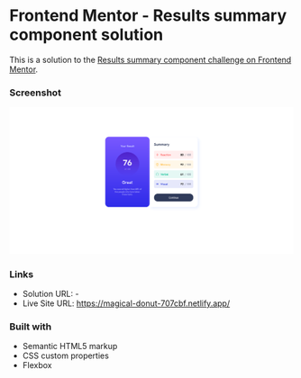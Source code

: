 # Frontend Mentor - Results summary component solution

This is a solution to the [Results summary component challenge on Frontend Mentor](https://www.frontendmentor.io/challenges/results-summary-component-CE_K6s0maV).

### Screenshot
![](./screenshot.png)


### Links

- Solution URL: -
- Live Site URL: https://magical-donut-707cbf.netlify.app/

### Built with

- Semantic HTML5 markup
- CSS custom properties
- Flexbox
